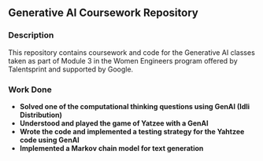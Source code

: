 
## Generative AI Coursework Repository

### Description
This repository contains coursework and code for the Generative AI classes taken as part of Module 3 in the Women Engineers program offered by Talentsprint and supported by Google.

### Work Done
- **Solved one of the computational thinking questions using GenAI (Idli Distribution)**
- **Understood and played the game of Yatzee with a GenAI**
- **Wrote the code and implemented a testing strategy for the Yahtzee code using GenAI**
- **Implemented a Markov chain model for text generation**

